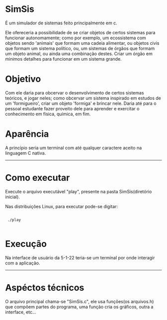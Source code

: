 # SimSis
É um simulador de sistemas feito principalmente em c.

</p>

Ele ofereceria a possibilidade de se criar objetos de certos sistemas para funcionar autonomamente; como por exemplo, um ecossistema com objetos sendo 'animais' que formam uma cadeia alimentar, ou objetos civis que formam um sistema político, ou, um sistemas de órgãos que formam um objeto animal, ou ainda uma combinação destes.
Criar um órgão em minimos detalhes para funcionar em um sistema grande.
</p> 

<h1>Objetivo</h1>
  Com ele daria para obcervar o desenvolvimento de certos sistemas teóricos, e jogar neles; como obcervar um sistema inspirado em estudos de um 'formigueiro', criar um objeto 'formiga' e brincar nele.
  Daria até para o pessoal estudante fazer proveito dele para aprender e exercitar o conhecimento em física, química, em fim.
<h1>Aparência</h1>
  A princípio seria um terminal com até qualquer caractere aceito na linguagem C nativa.
<hr>
<h1>Como executar</h1>
  Execute o arquivo executável "play", presente na pasta SimSis(diretório inicial).
  </p>
  Nas distribuições Linux, para executar pode-se digitar:
 
 ```
  
  ./play
  
 ```
 
<h1>Execução</h1>
  Na interface de usuário da 5-1-22 teria-se um terminal por onde interagir com a aplicação.  
<hr>
<h1>Aspéctos técnicos</h1>
  O arquivo principal chama-se "SimSis.c", ele usa funções(os arquivos.h) que compõem partes do programa, uma função cria os gráficos, outra a interface, etc...
  
